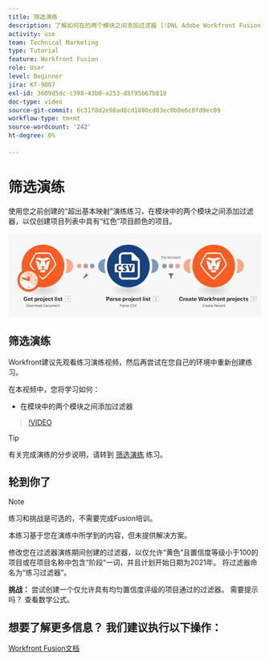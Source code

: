 ```yaml
---
title: 筛选演练
description: 了解如何在的两个模块之间添加过滤器 [!DNL Adobe Workfront Fusion].
activity: use
team: Technical Marketing
type: Tutorial
feature: Workfront Fusion
role: User
level: Beginner
jira: KT-9007
exl-id: 3609d5dc-c398-43b0-a253-d8f95b67b818
doc-type: video
source-git-commit: 6c31f8d2e98ad8cd1880cd03ec0b0e6c0fd9ec09
workflow-type: tm+mt
source-wordcount: '242'
ht-degree: 0%

---
```


# 筛选演练

使用您之前创建的“超出基本映射”演练练习，在模块中的两个模块之间添加过滤器，以仅创建项目列表中具有“红色”项目颜色的项目。

![融合场景的图像](assets/understand-the-basics-2.png)

## 筛选演练

Workfront建议先观看练习演练视频，然后再尝试在您自己的环境中重新创建练习。

在本视频中，您将学习如何：

* 在模块中的两个模块之间添加过滤器

>[!VIDEO](https://video.tv.adobe.com/v/335266/?quality=12&learn=on)

>[!TIP]
>
>有关完成演练的分步说明，请转到 [筛选演练](https://experienceleague.adobe.com/docs/workfront-learn/tutorials-workfront/fusion/exercises/filters.html?lang=en) 练习。

## 轮到你了

>[!NOTE]
>
>练习和挑战是可选的，不需要完成Fusion培训。

本练习基于您在演练中所学到的内容，但未提供解决方案。

修改您在过滤器演练期间创建的过滤器，以仅允许“黄色”且置信度等级小于100的项目或在项目名称中包含“阶段”一词，并且计划开始日期为2021年。 将过滤器命名为“练习过滤器”。

**挑战：** 尝试创建一个仅允许具有均匀置信度评级的项目通过的过滤器。 需要提示吗？ 查看数学公式。

## 想要了解更多信息？ 我们建议执行以下操作：

[Workfront Fusion文档](https://experienceleague.adobe.com/docs/workfront/using/adobe-workfront-fusion/workfront-fusion-2.html?lang=en)
